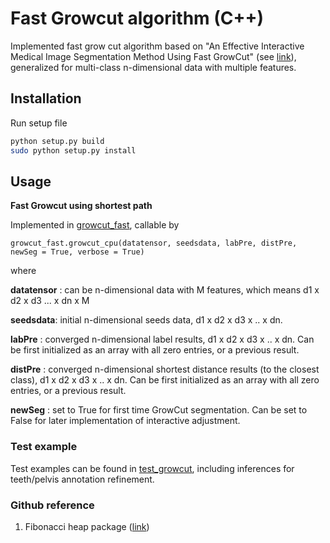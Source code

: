 # Fast Growcut algorithm (C++)

Implemented fast grow cut algorithm based on "An Effective Interactive Medical Image Segmentation Method Using Fast GrowCut" (see [link](https://nac.spl.harvard.edu/files/nac/files/zhu-miccai2014.pdf)), generalized for multi-class n-dimensional data with multiple features.

## Installation

Run setup file

```bash
python setup.py build
sudo python setup.py install
```

## Usage

**Fast Growcut using shortest path**

Implemented in [growcut_fast](./growcut/growcut_fast.cpp), callable by 

```growcut_fast.growcut_cpu(datatensor, seedsdata, labPre, distPre, newSeg = True, verbose = True)```

where

**datatensor** : can be n-dimensional data with M features, which means d1 x d2 x d3 ... x dn x M

**seedsdata**: initial n-dimensional seeds data, d1 x d2 x d3 x .. x dn.

**labPre** : converged n-dimensional label results, d1 x d2 x d3 x .. x dn. Can be first initialized as an array with all zero entries, or a previous result.

**distPre** : converged n-dimensional shortest distance results (to the closest class), d1 x d2 x d3 x .. x dn. Can be first initialized as an array with all zero entries, or a previous result.

**newSeg** : set to True for first time GrowCut segmentation. Can be set to False for later implementation of interactive adjustment.

### Test example

Test examples can be found in [test_growcut](./test/test_growcut.py), including inferences for teeth/pelvis annotation refinement.

### Github reference

1. Fibonacci heap package ([link](https://github.com/robinmessage/fibonacci))